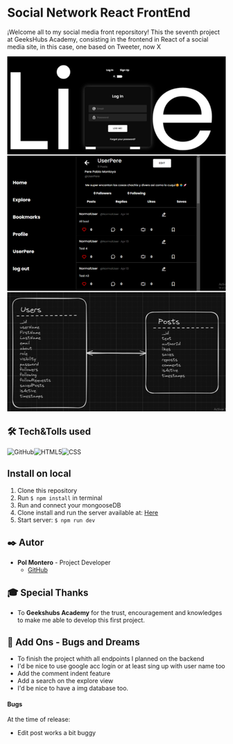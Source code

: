 # Social Network React FrontEnd
  ¡Welcome all to my social media front reporsitory! This the seventh project at GeeksHubs Academy, consisting in the frontend in React of a social media site, in this case, one based on Tweeter, now X

  <img src="./Login-Fake-Tweeter.png"/>
  <img src="./Profile-Fake-Tweeter.png"/>
  <img src="./Captura de pantalla 2024-03-20 120808.png"/>

## 🛠️ Tech&Tolls used 

<img src="https://img.shields.io/badge/React-100000?style=for-the-badge&logo=React&logoColor=white" alt="GitHub" /><img src="https://img.shields.io/badge/Node.js-43853D?style=for-the-badge&logo=node.js&logoColor=white" alt="HTML5" /><img src="https://img.shields.io/badge/JavaScript-323330?style=for-the-badge&logo=javascript&logoColor=F7DF1E" alt="CSS" />

## Install on local
1.  Clone this repository
2.  Run ` $ npm install ` in terminal
3.  Run and connect your mongooseDB
4.  Clone install and run the server available at: [Here](https://github.com/HyPolDev/Project-5_Linea)
5.  Start server:  ` $ npm run dev `

## ✒️ Autor

- **Pol Montero** - Project Developer
  - [GitHub](https://github.com/hypoldev) 

## 🎓 Special Thanks

- To **Geekshubs Academy** for the trust, encouragement and knowledges to make me able to develop this first project.


## 📄 Add Ons - Bugs and Dreams

- To finish the project whith all endpoints I planned on the backend
- I'd be nice to use google acc login or at least sing up with user name too
- Add the comment indent feature
- Add a search on the explore view
- I'd be nice to have a img database too.

#### Bugs 

At the time of release:
-  Edit post works a bit buggy
  

